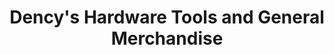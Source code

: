 ---
title: "Dency's Hardware Tools and General Merchandise"
url: /baguio/dencys-hardware-tools-and-general-merchandise/
shop: hardware
---